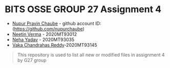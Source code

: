 
# BITS OSSE GROUP 27 Assignment 4

- [Nupur Pravin Chaube](2020MT93068) -  github account ID: (https://github.com/nupurchaube)
- [Neetin Verma]() - 2020MT93012
- [Neha Yadav]() - 2020MT93035
- [Vaka Chandrahas Reddy](https://github.com/Chandra9908/)-2020MT93145 

> This repository is used to list all new or modified files in assignment 4 by G27 group
